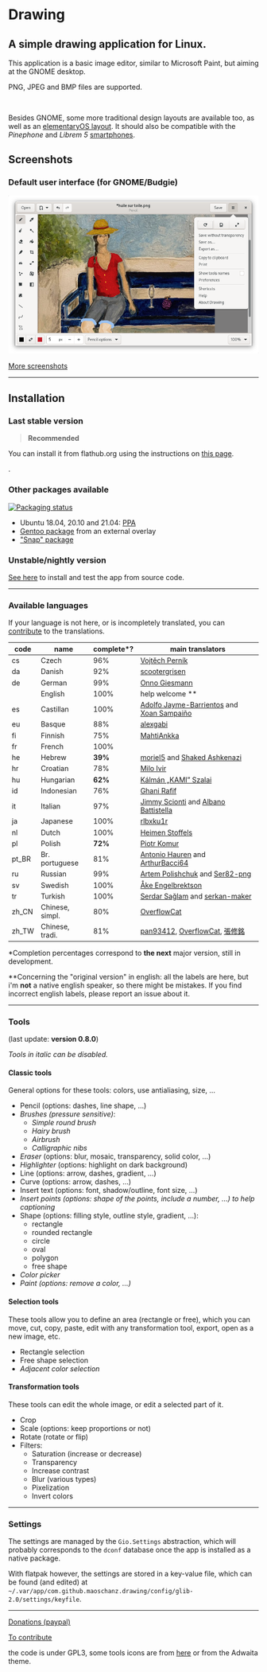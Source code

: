 # Drawing

## A simple drawing application for Linux.

This application is a basic image editor, similar to Microsoft Paint, but aiming
at the GNOME desktop.

PNG, JPEG and BMP files are supported.

[<img alt="" height="100" src="https://gitlab.gnome.org/Teams/Circle/-/raw/master/assets/button/circle-button-i.svg">](https://circle.gnome.org/)

Besides GNOME, some more traditional design layouts are available too, as well
as an [elementaryOS layout](./docs/screenshots/0.8/elementary_labels.png). It
should also be compatible with the *Pinephone* and *Librem 5*
[smartphones](./docs/screenshots/0.6/librem_menu.png).

## Screenshots

### Default user interface (for GNOME/Budgie)

![UI for GNOME and Budgie, here with the main menu opened](./docs/screenshots/0.8/gnome_menu.png)

[More screenshots](https://maoschanz.github.io/drawing/gallery.html)

----

## Installation

### Last stable version

>**Recommended**

You can install it from flathub.org using the instructions on
[this page](https://flathub.org/apps/details/com.github.maoschanz.drawing).

[<img alt="" height="100" src="https://flathub.org/assets/badges/flathub-badge-en.png">](https://flathub.org/apps/details/com.github.maoschanz.drawing).

### Other packages available

[![Packaging status](https://repology.org/badge/vertical-allrepos/drawing.svg)](https://repology.org/project/drawing/versions)

- Ubuntu 18.04, 20.10 and 21.04: [PPA](https://launchpad.net/~cartes/+archive/ubuntu/drawing/)
- [Gentoo package](https://gitlab.com/src_prepare/src_prepare-overlay/-/tree/master/media-gfx/drawing) from an external overlay
- ["Snap" package](https://snapcraft.io/drawing)

### Unstable/nightly version

[See here](./CONTRIBUTING.md#install-from-source-code) to install and test the
app from source code.

----

### Available languages

If your language is not here, or is incompletely translated, you can
[contribute](./CONTRIBUTING.md#translating) to the translations.

<!-- TODO just @ their account instead of writing full links myself? -->

| code | name         | complete*? | main translators                          |
|------|--------------|------------|-------------------------------------------|
| cs   | Czech        | 96%        | [Vojtěch Perník](https://github.com/pervoj)
| da   | Danish       | 92%        | [scootergrisen](https://github.com/scootergrisen)
| de   | German       | 99%        | [Onno Giesmann](https://github.com/Etamuk)
|      | English      | 100%       | help welcome **                           |
| es   | Castillan    | 100%       | [Adolfo Jayme-Barrientos](https://github.com/fitojb) and [Xoan Sampaiño](https://github.com/xoan)
| eu   | Basque       | 88%        | [alexgabi](https://github.com/alexgabi)
| fi   | Finnish      | 75%        | [MahtiAnkka](https://github.com/mahtiankka)
| fr   | French       | 100%       |                                           |
| he   | Hebrew       | **39%**    | [moriel5](https://github.com/moriel5) and [Shaked Ashkenazi](https://github.com/shaqash)
| hr   | Croatian     | 78%        | [Milo Ivir](https://github.com/milotype)  |
| hu   | Hungarian    | **62%**    | [Kálmán „KAMI” Szalai](https://github.com/kami911)
| id   | Indonesian   | 76%        | [Ghani Rafif](https://github.com/ekickx)  |
| it   | Italian      | 97%        | [Jimmy Scionti](https://github.com/amivaleo) and [Albano Battistella](https://github.com/albanobattistella)
| ja   | Japanese     | 100%       | [rlbxku1r](https://github.com/rlbxku1r)   |
| nl   | Dutch        | 100%       | [Heimen Stoffels](https://github.com/Vistaus)
| pl   | Polish       | **72%**    | [Piotr Komur](https://github.com/pkomur)  |
| pt_BR | Br. portuguese | 81%     | [Antonio Hauren](https://github.com/haurenburu) and [ArthurBacci64](https://github.com/ArthurBacci64)
| ru   | Russian      | 99%        | [Artem Polishchuk](https://github.com/tim77) and [Ser82-png](https://github.com/Ser82-png)
| sv   | Swedish      | 100%       | [Åke Engelbrektson](https://github.com/eson57)
| tr   | Turkish      | 100%       | [Serdar Sağlam](https://github.com/TeknoMobil) and [serkan-maker](https://github.com/serkan-maker)
| zh_CN | Chinese, simpl. | 80%    | [OverflowCat](https://github.com/OverflowCat)
| zh_TW | Chinese, tradi. | 81%    | [pan93412](https://github.com/pan93412), [OverflowCat](https://github.com/OverflowCat), [張修銘](https://github.com/cges30901)

\*Completion percentages correspond to **the next** major version, still in
development.

\**Concerning the "original version" in english: all the labels are here, but
i'm **not** a native english speaker, so there might be mistakes. If you find
incorrect english labels, please report an issue about it.

----

### Tools

(last update: **version 0.8.0**)

*Tools in italic can be disabled.*

#### Classic tools

General options for these tools: colors, use antialiasing, size, …

- Pencil (options: dashes, line shape, …)
- *Brushes (pressure sensitive)*:
	- *Simple round brush*
	- *Hairy brush*
	- *Airbrush*
	- *Calligraphic nibs*
- *Eraser* (options: blur, mosaic, transparency, solid color, …)
- *Highlighter* (options: highlight on dark background)
- Line (options: arrow, dashes, gradient, …)
- Curve (options: arrow, dashes, …)
- Insert text (options: font, shadow/outline, font size, …)
- *Insert points (options: shape of the points, include a number, …) to help captioning*
- Shape (options: filling style, outline style, gradient, …):
	- rectangle
	- rounded rectangle
	- circle
	- oval
	- polygon
	- free shape
- *Color picker*
- *Paint (options: remove a color, …)*

#### Selection tools

These tools allow you to define an area (rectangle or free), which you can move,
cut, copy, paste, edit with any transformation tool, export, open as a new
image, etc.

- Rectangle selection
- Free shape selection
- *Adjacent color selection*

#### Transformation tools

These tools can edit the whole image, or edit a selected part of it.

- Crop
- Scale (options: keep proportions or not)
- Rotate (rotate or flip)
- Filters:
	- Saturation (increase or decrease)<!-- - Veil -->
	- Transparency
	- Increase contrast
	- Blur (various types)
	- Pixelization
	- Invert colors
<!-- - Skew (horizontally or vertically) -->

----

### Settings

The settings are managed by the `Gio.Settings` abstraction, which will probably
corresponds to the `dconf` database once the app is installed as a native
package.

With flatpak however, the settings are stored in a key-value file, which can be
found (and edited) at `~/.var/app/com.github.maoschanz.drawing/config/glib-2.0/settings/keyfile`.

----

[Donations (paypal)](https://paypal.me/maoschannz)

[To contribute](./CONTRIBUTING.md)

the code is under GPL3, some tools icons are from [here](https://github.com/gnome-design-team/gnome-icons/tree/master/art-libre-symbolic) or from the Adwaita theme.


